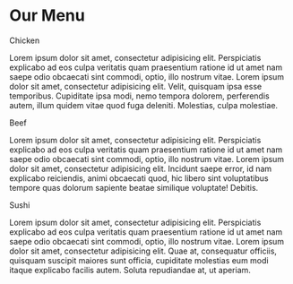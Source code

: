 <!DOCTYPE html>
<html>
<head>
	<link rel="stylesheet" type="text/css" href="css/style.css">
	<meta charset="utf-8">
	<meta name="viewport" content="width=device-width, initial-scale=1" >
</head>
<body>
	<h1>Our Menu</h1>
	<div class="container">
		<div class="long4 medium6 small12">
			<div class="section">
				<span id="number1">Chicken</span>
					<p>Lorem ipsum dolor sit amet, consectetur adipisicing elit. Perspiciatis explicabo ad eos culpa veritatis quam praesentium ratione id ut amet nam saepe odio obcaecati sint commodi, optio, illo nostrum vitae. Lorem ipsum dolor sit amet, consectetur adipisicing elit. Velit, quisquam ipsa esse temporibus. Cupiditate ipsa modi, nemo tempora dolorem, perferendis autem, illum quidem vitae quod fuga deleniti. Molestias, culpa molestiae.</p>
			</div>				
		</div>
		<div class="long4 medium6 small12">
			<div class="section">
				<span id="number2">Beef</span>
					<p>Lorem ipsum dolor sit amet, consectetur adipisicing elit. Perspiciatis explicabo ad eos culpa veritatis quam praesentium ratione id ut amet nam saepe odio obcaecati sint commodi, optio, illo nostrum vitae. Lorem ipsum dolor sit amet, consectetur adipisicing elit. Incidunt saepe error, id nam explicabo reiciendis, animi obcaecati quod, hic libero sint voluptatibus tempore quas dolorum sapiente beatae similique voluptate! Debitis.</p>
			</div>				
		</div>
		<div class="long4 medium666 small12">
			<div class="section">
				<span id="number3">Sushi</span>
					<p>Lorem ipsum dolor sit amet, consectetur adipisicing elit. Perspiciatis explicabo ad eos culpa veritatis quam praesentium ratione id ut amet nam saepe odio obcaecati sint commodi, optio, illo nostrum vitae. Lorem ipsum dolor sit amet, consectetur adipisicing elit. Quae at, consequatur officiis, quisquam suscipit maiores sunt officia, cupiditate molestias eum modi itaque explicabo facilis autem. Soluta repudiandae at, ut aperiam.</p>
			</div>				
		</div>
	</div>
</body>
</html>
